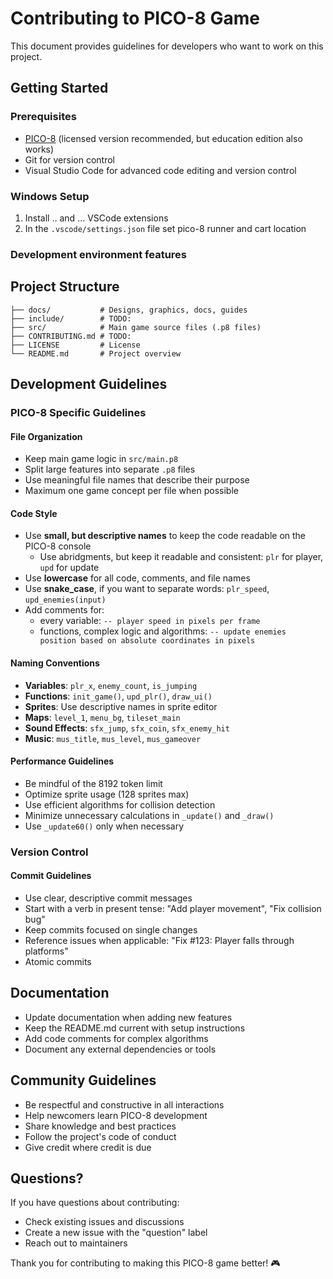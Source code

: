 # Contributing to PICO-8 Game

This document provides guidelines for developers who want to work on this project.

## Getting Started

### Prerequisites

- [PICO-8](https://www.lexaloffle.com/pico-8.php) (licensed version recommended, but education edition also works)
- Git for version control
- Visual Studio Code for advanced code editing and version control

### Windows Setup

1. Install .. and ... VSCode extensions
2. In the `.vscode/settings.json` file set pico-8 runner and cart location

### Development environment features

## Project Structure

```
├── docs/           # Designs, graphics, docs, guides
├── include/        # TODO:
├── src/            # Main game source files (.p8 files)
├── CONTRIBUTING.md # TODO:
├── LICENSE         # License
└── README.md       # Project overview
```

## Development Guidelines

### PICO-8 Specific Guidelines

#### File Organization
- Keep main game logic in `src/main.p8`
- Split large features into separate `.p8` files
- Use meaningful file names that describe their purpose
- Maximum one game concept per file when possible

#### Code Style
- Use **small, but descriptive names** to keep the code readable on the PICO-8 console
    - Use abridgments, but keep it readable and consistent: `plr` for player, `upd` for update
- Use **lowercase** for all code, comments, and file names
- Use **snake_case**, if you want to separate words: `plr_speed`, `upd_enemies(input)`
- Add comments for:
    - every variable: `-- player speed in pixels per frame`
    - functions, complex logic and algorithms: `-- update enemies position based on absolute coordinates in pixels`

#### Naming Conventions
- **Variables**: `plr_x`, `enemy_count`, `is_jumping`
- **Functions**: `init_game()`, `upd_plr()`, `draw_ui()`
- **Sprites**: Use descriptive names in sprite editor
- **Maps**: `level_1`, `menu_bg`, `tileset_main`
- **Sound Effects**: `sfx_jump`, `sfx_coin`, `sfx_enemy_hit`
- **Music**: `mus_title`, `mus_level`, `mus_gameover`

#### Performance Guidelines
- Be mindful of the 8192 token limit
- Optimize sprite usage (128 sprites max)
- Use efficient algorithms for collision detection
- Minimize unnecessary calculations in `_update()` and `_draw()`
- Use `_update60()` only when necessary

### Version Control

#### Commit Guidelines

- Use clear, descriptive commit messages
- Start with a verb in present tense: "Add player movement", "Fix collision bug"
- Keep commits focused on single changes
- Reference issues when applicable: "Fix #123: Player falls through platforms"
- Atomic commits

## Documentation

- Update documentation when adding new features
- Keep the README.md current with setup instructions
- Add code comments for complex algorithms
- Document any external dependencies or tools

## Community Guidelines

- Be respectful and constructive in all interactions
- Help newcomers learn PICO-8 development
- Share knowledge and best practices
- Follow the project's code of conduct
- Give credit where credit is due

## Questions?

If you have questions about contributing:
- Check existing issues and discussions
- Create a new issue with the "question" label
- Reach out to maintainers

Thank you for contributing to making this PICO-8 game better! 🎮